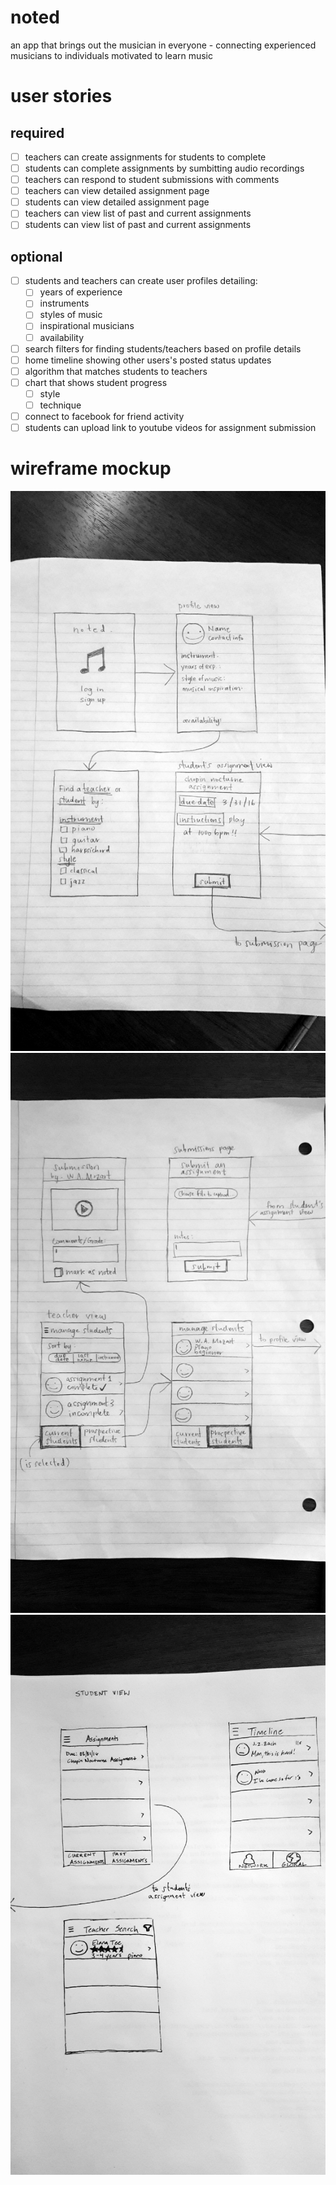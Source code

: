 # noted
an app that brings out the musician in everyone - connecting experienced musicians to individuals motivated to learn music

# user stories

## required
- [ ] teachers can create assignments for students to complete
- [ ] students can complete assignments by sumbitting audio recordings
- [ ] teachers can respond to student submissions with comments
- [ ] teachers can view detailed assignment page
- [ ] students can view detailed assignment page
- [ ] teachers can view list of past and current assignments
- [ ] students can view list of past and current assignments

## optional
- [ ] students and teachers can create user profiles detailing:
   - [ ] years of experience
   - [ ] instruments 
   - [ ] styles of music
   - [ ] inspirational musicians
   - [ ] availability
- [ ] search filters for finding students/teachers based on profile details
- [ ] home timeline showing other users's posted status updates
- [ ] algorithm that matches students to teachers
- [ ] chart that shows student progress
   - [ ] style
   - [ ] technique
- [ ] connect to facebook for friend activity
- [ ] students can upload link to youtube videos for assignment submission

# wireframe mockup
<img src="wireframe_1.jpg">
<img src="wireframe_2.jpg">
<img src="wireframe_3.jpg">